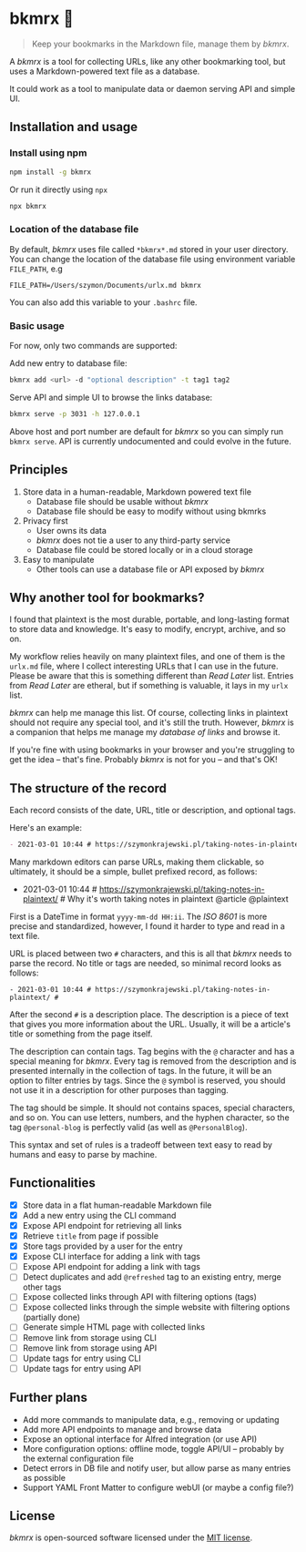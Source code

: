 # bkmrx 🔖

> Keep your bookmarks in the Markdown file, manage them by *bkmrx*.

A *bkmrx* is a tool for collecting URLs, like any other bookmarking tool, but uses a Markdown-powered text file as a database.

It could work as a tool to manipulate data or daemon serving API and simple UI.

## Installation and usage

### Install using npm

```bash
npm install -g bkmrx
```

Or run it directly using `npx`

```bash
npx bkmrx
```

### Location of the database file

By default, *bkmrx* uses file called `*bkmrx*.md` stored in your user directory. You can change the location of the database file using environment variable `FILE_PATH`, e.g

```
FILE_PATH=/Users/szymon/Documents/urlx.md bkmrx
```

You can also add this variable to your `.bashrc` file.

### Basic usage

For now, only two commands are supported:

Add new entry to database file:

```bash
bkmrx add <url> -d "optional description" -t tag1 tag2
```

Serve API and simple UI to browse the links database:

```bash
bkmrx serve -p 3031 -h 127.0.0.1
```

Above host and port number are default for *bkmrx* so you can simply run `bkmrx serve`. API is currently undocumented and could evolve in the future.
## Principles

1. Store data in a human-readable, Markdown powered text file
   - Database file should be usable without *bkmrx*
   - Database file should be easy to modify without using bkmrks
2. Privacy first
   - User owns its data
   - *bkmrx* does not tie a user to any third-party service
   - Database file could be stored locally or in a cloud storage
3. Easy to manipulate
   - Other tools can use a database file or API exposed by *bkmrx*

## Why another tool for bookmarks?

I found that plaintext is the most durable, portable, and long-lasting format to store data and knowledge. It's easy to modify, encrypt, archive, and so on.

My workflow relies heavily on many plaintext files, and one of them is the `urlx.md` file, where I collect interesting URLs that I can use in the future. Please be aware that this is something different than _Read Later_ list. Entries from _Read Later_ are etheral, but if something is valuable, it lays in my `urlx` list. 

*bkmrx* can help me manage this list. Of course, collecting links in plaintext should not require any special tool, and it's still the truth. However, *bkmrx* is a companion that helps me manage my _database of links_ and browse it.

If you're fine with using bookmarks in your browser and you're struggling to get the idea – that's fine. Probably *bkmrx* is not for you – and that's OK!

## The structure of the record

Each record consists of the date, URL, title or description, and optional tags.

Here's an example:

```md
- 2021-03-01 10:44 # https://szymonkrajewski.pl/taking-notes-in-plaintext/ # Why it's worth taking notes in plaintext @article @plaintext
```

Many markdown editors can parse URLs, making them clickable, so ultimately, it should be a simple, bullet prefixed record, as follows:

- 2021-03-01 10:44 # https://szymonkrajewski.pl/taking-notes-in-plaintext/ # Why it's worth taking notes in plaintext @article @plaintext

First is a DateTime in format `yyyy-mm-dd HH:ii`. The _ISO 8601_ is more precise and standardized, however, I found it harder to type and read in a text file.

URL is placed between two `#` characters, and this is all that *bkmrx* needs to parse the record. No title or tags are needed, so minimal record looks as follows:

```
- 2021-03-01 10:44 # https://szymonkrajewski.pl/taking-notes-in-plaintext/ # 
```

After the second `#` is a description place. The description is a piece of text that gives you more information about the URL. Usually, it will be a article's title or something from the page itself.

The description can contain tags. Tag begins with the `@` character and has a special meaning for *bkmrx*. Every tag is removed from the description and is presented internally in the collection of tags. In the future, it will be an option to filter entries by tags. Since the `@` symbol is reserved, you should not use it in a description for other purposes than tagging.

The tag should be simple. It should not contains spaces, special characters, and so on. You can use letters, numbers, and the hyphen character, so the tag `@personal-blog` is perfectly valid (as well as `@PersonalBlog`).

This syntax and set of rules is a tradeoff between text easy to read by humans and easy to parse by machine.

## Functionalities

- [x] Store data in a flat human-readable Markdown file
- [x] Add a new entry using the CLI command
- [x] Expose API endpoint for retrieving all links 
- [x] Retrieve `title` from page if possible
- [x] Store tags provided by a user for the entry
- [x] Expose CLI interface for adding a link with tags
- [ ] Expose API endpoint for adding a link with tags
- [ ] Detect duplicates and add `@refreshed` tag to an existing entry, merge other tags
- [ ] Expose collected links through API with filtering options (tags)
- [ ] Expose collected links through the simple website with filtering options (partially done)
- [ ] Generate simple HTML page with collected links
- [ ] Remove link from storage using CLI
- [ ] Remove link from storage using API
- [ ] Update tags for entry using CLI
- [ ] Update tags for entry using API

## Further plans

- Add more commands to manipulate data, e.g., removing or updating
- Add more API endpoints to manage and browse data
- Expose an optional interface for Alfred integration (or use API)
- More configuration options: offline mode, toggle API/UI – probably by the external configuration file
- Detect errors in DB file and notify user, but allow parse as many entries as possible
- Support YAML Front Matter to configure webUI (or maybe a config file?)

## License

*bkmrx* is open-sourced software licensed under the [MIT license](LICENSE.txt).